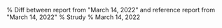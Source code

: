 % Diff between report from "March 14, 2022" and reference report from "March 14, 2022"
% Strudy
% March 14, 2022


